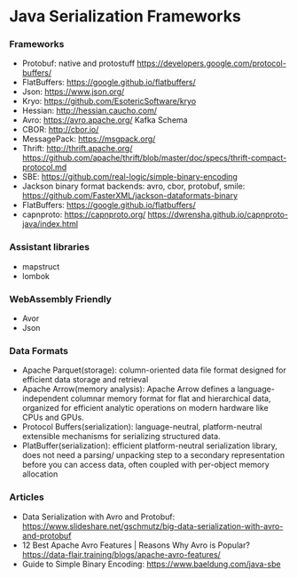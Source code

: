 Java Serialization Frameworks
==============================

### Frameworks

* Protobuf: native and protostuff  https://developers.google.com/protocol-buffers/
* FlatBuffers: https://google.github.io/flatbuffers/
* Json: https://www.json.org/
* Kryo: https://github.com/EsotericSoftware/kryo
* Hessian: http://hessian.caucho.com/
* Avro: https://avro.apache.org/     Kafka Schema
* CBOR: http://cbor.io/
* MessagePack: https://msgpack.org/
* Thrift: http://thrift.apache.org/ https://github.com/apache/thrift/blob/master/doc/specs/thrift-compact-protocol.md
* SBE: https://github.com/real-logic/simple-binary-encoding
* Jackson binary format backends: avro, cbor, protobuf, smile: https://github.com/FasterXML/jackson-dataformats-binary
* FlatBuffers: https://google.github.io/flatbuffers/
* capnproto: https://capnproto.org/   https://dwrensha.github.io/capnproto-java/index.html

### Assistant libraries

* mapstruct
* lombok

### WebAssembly Friendly

* Avor
* Json

### Data Formats

* Apache Parquet(storage): column-oriented data file format designed for efficient data storage and retrieval
* Apache Arrow(memory analysis): Apache Arrow defines a language-independent columnar memory format for flat and hierarchical data, organized for efficient analytic operations on modern hardware like CPUs and GPUs.
* Protocol Buffers(serialization): language-neutral, platform-neutral extensible mechanisms for serializing structured data.
* PlatBuffer(serialization): efficient platform-neutral serialization library, does not need a parsing/ unpacking step to a secondary representation before you can access data, often coupled with per-object memory allocation

### Articles

* Data Serialization with Avro and Protobuf: https://www.slideshare.net/gschmutz/big-data-serialization-with-avro-and-protobuf
* 12 Best Apache Avro Features | Reasons Why Avro is Popular? https://data-flair.training/blogs/apache-avro-features/
* Guide to Simple Binary Encoding: https://www.baeldung.com/java-sbe

